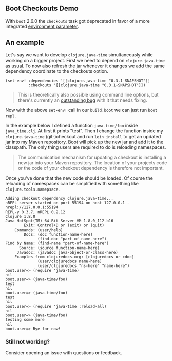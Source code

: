 ## Boot Checkouts Demo

With `boot` 2.6.0 the `checkouts` task got deprecated in favor of a more integrated [environment parameter](https://github.com/boot-clj/boot/wiki/Boot-Environment).

## An example

Let's say we want to develop `clojure.java-time` simultaneously while working on a bigger project.
First we need to depend on `clojure.java-time` as usual. To now also refresh the jar whenever it changes
we add the same dependency coordinate to the checkouts option.

```
(set-env! :dependencies '[[clojure.java-time "0.3.1-SNAPSHOT"]]
          :checkouts '[[clojure.java-time "0.3.1-SNAPSHOT"]])
```

> This is theoretically also possible using command line options, but there's currently an [outstanding bug](https://github.com/boot-clj/boot/issues/636) with it that needs fixing.

Now with the above `set-env!` call in our `build.boot` we can just run `boot repl`.

In the example below I defined a function `java-time/foo` inside
`java_time.clj`. At first it prints "test". Then I change the function
inside my `clojure.java-time` (git-)checkout and run `lein install` to
get an updated jar into my Maven repository. Boot will pick up the new
jar and add it to the classpath. The only thing users are required to
do is reloading namespaces.

> The communication mechanism for updating a checkout is installing a new
> jar into your Maven repository. The location of your projects code or
> the code of your checkout dependency is therefore not important.

Once you've done that the new code should be loaded. Of course the
reloading of namespaces can be simplified with something like
`clojure.tools.namepsace`.

```
Adding checkout dependency clojure.java-time...
nREPL server started on port 55194 on host 127.0.0.1 - nrepl://127.0.0.1:55194
REPL-y 0.3.7, nREPL 0.2.12
Clojure 1.8.0
Java HotSpot(TM) 64-Bit Server VM 1.8.0_112-b16
        Exit: Control+D or (exit) or (quit)
    Commands: (user/help)
        Docs: (doc function-name-here)
              (find-doc "part-of-name-here")
Find by Name: (find-name "part-of-name-here")
      Source: (source function-name-here)
     Javadoc: (javadoc java-object-or-class-here)
    Examples from clojuredocs.org: [clojuredocs or cdoc]
              (user/clojuredocs name-here)
              (user/clojuredocs "ns-here" "name-here")
boot.user=> (require 'java-time)
nil
boot.user=> (java-time/foo)
test
nil
boot.user=> (java-time/foo)
test
nil
boot.user=> (require 'java-time :reload-all)
nil
boot.user=> (java-time/foo)
testing some more
nil
boot.user=> Bye for now!
```

### Still not working?

Consider opening an issue with questions or feedback.
